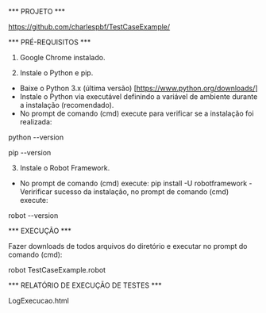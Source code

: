 *** PROJETO ***

https://github.com/charlespbf/TestCaseExample/

*** PRÉ-REQUISITOS ***

1. Google Chrome instalado.

2. Instale o Python e pip.
- Baixe o Python 3.x (última versão) [https://www.python.org/downloads/]
- Instale o Python via executável definindo a variável de ambiente durante a instalação (recomendado).
- No prompt de comando (cmd) execute para verificar se a instalação foi realizada:

python --version

pip --version

3. Instale o Robot Framework.
- No prompt de comando (cmd) execute:
pip install -U robotframework
-Veririficar sucesso da instalação, no prompt de comando (cmd) execute:

robot --version

*** EXECUÇÃO ***

Fazer downloads de todos arquivos do diretório e executar no prompt do comando (cmd):

robot TestCaseExample.robot

*** RELATÓRIO DE EXECUÇÃO DE TESTES ***

LogExecucao.html
